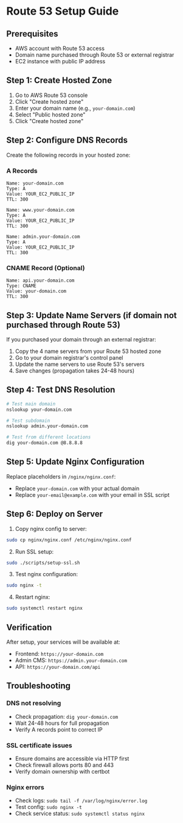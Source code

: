 # Route 53 Setup Guide

## Prerequisites
- AWS account with Route 53 access
- Domain name purchased through Route 53 or external registrar
- EC2 instance with public IP address

## Step 1: Create Hosted Zone

1. Go to AWS Route 53 console
2. Click "Create hosted zone"
3. Enter your domain name (e.g., `your-domain.com`)
4. Select "Public hosted zone"
5. Click "Create hosted zone"

## Step 2: Configure DNS Records

Create the following records in your hosted zone:

### A Records
```
Name: your-domain.com
Type: A
Value: YOUR_EC2_PUBLIC_IP
TTL: 300

Name: www.your-domain.com  
Type: A
Value: YOUR_EC2_PUBLIC_IP
TTL: 300

Name: admin.your-domain.com
Type: A  
Value: YOUR_EC2_PUBLIC_IP
TTL: 300
```

### CNAME Record (Optional)
```
Name: api.your-domain.com
Type: CNAME
Value: your-domain.com
TTL: 300
```

## Step 3: Update Name Servers (if domain not purchased through Route 53)

If you purchased your domain through an external registrar:

1. Copy the 4 name servers from your Route 53 hosted zone
2. Go to your domain registrar's control panel
3. Update the name servers to use Route 53's servers
4. Save changes (propagation takes 24-48 hours)

## Step 4: Test DNS Resolution

```bash
# Test main domain
nslookup your-domain.com

# Test subdomain
nslookup admin.your-domain.com

# Test from different locations
dig your-domain.com @8.8.8.8
```

## Step 5: Update Nginx Configuration

Replace placeholders in `/nginx/nginx.conf`:
- Replace `your-domain.com` with your actual domain
- Replace `your-email@example.com` with your email in SSL script

## Step 6: Deploy on Server

1. Copy nginx config to server:
```bash
sudo cp nginx/nginx.conf /etc/nginx/nginx.conf
```

2. Run SSL setup:
```bash
sudo ./scripts/setup-ssl.sh
```

3. Test nginx configuration:
```bash
sudo nginx -t
```

4. Restart nginx:
```bash
sudo systemctl restart nginx
```

## Verification

After setup, your services will be available at:
- Frontend: `https://your-domain.com`
- Admin CMS: `https://admin.your-domain.com`
- API: `https://your-domain.com/api`

## Troubleshooting

### DNS not resolving
- Check propagation: `dig your-domain.com`
- Wait 24-48 hours for full propagation
- Verify A records point to correct IP

### SSL certificate issues  
- Ensure domains are accessible via HTTP first
- Check firewall allows ports 80 and 443
- Verify domain ownership with certbot

### Nginx errors
- Check logs: `sudo tail -f /var/log/nginx/error.log`
- Test config: `sudo nginx -t`
- Check service status: `sudo systemctl status nginx`